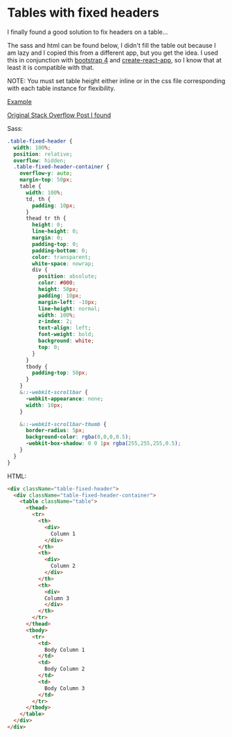 # Tables with fixed headers
I finally found a good solution to fix headers on a table...

The sass and html can be found below, I didn't fill the table out because I am lazy and I copied this from a different app, but you get the idea. I used this in conjunction with [bootstrap 4](http://getbootstrap.com/docs/4.0/getting-started/download/) and [create-react-app](https://github.com/facebookincubator/create-react-app), so I know that at least it is compatible with that.

NOTE: You must set table height either inline or in the css file corresponding with each table instance for flexibility.

[Example](https://codepen.io/pmpbar/pen/vezeNW)

[Original Stack Overflow Post I found](https://stackoverflow.com/a/37295525/2081635)

Sass:
```scss
.table-fixed-header {
  width: 100%;
  position: relative;
  overflow: hidden;
  .table-fixed-header-container {
    overflow-y: auto;
    margin-top: 50px;
    table {
      width: 100%;
      td, th {
        padding: 10px;
      }
      thead tr th {
        height: 0;
        line-height: 0;
        margin: 0;
        padding-top: 0;
        padding-bottom: 0;
        color: transparent;
        white-space: nowrap;
        div {
          position: absolute;
          color: #000;
          height: 50px;
          padding: 10px;
          margin-left: -10px;
          line-height: normal;
          width: 100%;
          z-index: 2;
          text-align: left;
          font-weight: bold;
          background: white;
          top: 0;
        }
      }
      tbody {
        padding-top: 50px;
      }
    }
    &::-webkit-scrollbar {
      -webkit-appearance: none;
      width: 10px;
    }

    &::-webkit-scrollbar-thumb {
      border-radius: 5px;
      background-color: rgba(0,0,0,0.5);
      -webkit-box-shadow: 0 0 1px rgba(255,255,255,0.5);
    }
  }
}
```
HTML:
```html
<div className="table-fixed-header">
  <div className="table-fixed-header-container">
    <table className="table">
      <thead>
        <tr>
          <th>
            <div>
              Column 1
            </div>
          </th>
          <th>
            <div>
              Column 2
            </div>
          </th>
          <th>
            <div>
            Column 3
            </div>
          </th>
        </tr>
      </thead>
      <tbody>
        <tr>
          <td>
            Body Column 1
          </td>
          <td>
            Body Column 2
          </td>
          <td>
            Body Column 3
          </td>
        </tr>
      </tbody>
    </table>
  </div>
</div>
```
